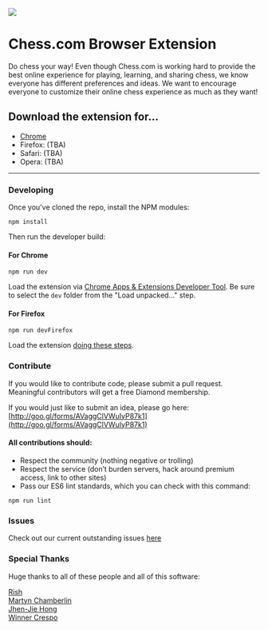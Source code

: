 ![](http://i.imgur.com/5ptPTMF.png)

# Chess.com Browser Extension

Do chess your way! Even though Chess.com is working hard to provide the best online experience for playing, learning, and sharing chess, we know everyone has different preferences and ideas. We want to encourage everyone to customize their online chess experience as much as they want!

## Download the extension for...
- [Chrome](https://chrome.google.com/webstore/detail/chess-browser-extension/fcfojodfingmafbdmlekaaoogcfpjegg)
- Firefox: (TBA)
- Safari: (TBA)
- Opera: (TBA)

---

### Developing

Once you've cloned the repo, install the NPM modules:

```
npm install
``` 

Then run the developer build:

#### For Chrome

```
npm run dev
```

Load the extension via [Chrome Apps & Extensions Developer Tool](https://chrome.google.com/webstore/detail/chrome-apps-extensions-de/ohmmkhmmmpcnpikjeljgnaoabkaalbgc?hl=en). Be sure to select the `dev` folder from the "Load unpacked..." step. 

#### For Firefox

```
npm run devFirefox
```

Load the extension [doing these steps](https://github.com/ChessCom/browser-extension/pull/48#issuecomment-264218199). 

### Contribute
If you would like to contribute code, please submit a pull request. Meaningful contributors will get a free Diamond membership. 

If you would just like to submit an idea, please go here: [http://goo.gl/forms/AVaggClVWuIyP87k1](http://goo.gl/forms/AVaggClVWuIyP87k1)

#### All contributions should: 
- Respect the community (nothing negative or trolling)
- Respect the service (don’t burden servers, hack around premium access, link to other sites)
- Pass our ES6 lint standards, which you can check with this command:

```
npm run lint
``` 


### Issues
Check out our current outstanding issues [here](https://github.com/ChessCom/browser-extension/issues)

### Special Thanks
Huge thanks to all of these people and all of this software:

[Rish](https://github.com/rish)  
[Martyn Chamberlin](https://github.com/martynchamberlin)  
[Jhen-Jie Hong](https://github.com/jhen0409/react-chrome-extension-boilerplate)  
[Winner Crespo](https://github.com/wistcc)